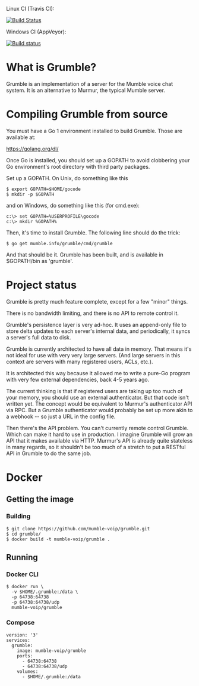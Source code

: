 
Linux CI (Travis CI):

[![Build Status](https://travis-ci.org/mumble-voip/grumble.svg?branch=master)](https://travis-ci.org/mumble-voip/grumble)

Windows CI (AppVeyor):

[![Build status](https://ci.appveyor.com/api/projects/status/yfvg0eagpuy9kgg9/branch/master?svg=true)](https://ci.appveyor.com/project/mumble-voip/grumble/branch/master)


What is Grumble?
================

Grumble is an implementation of a server for the Mumble voice chat system. It is an alternative to Murmur, the typical Mumble server.

Compiling Grumble from source
=============================

You must have a Go 1 environment installed to build Grumble. Those are available at:

https://golang.org/dl/

Once Go is installed, you should set up a GOPATH to avoid clobbering your Go environment's root directory with third party packages.

Set up a GOPATH. On Unix, do something like this

    $ export GOPATH=$HOME/gocode
    $ mkdir -p $GOPATH

and on Windows, do something like this (for cmd.exe):

    c:\> set GOPATH=%USERPROFILE\gocode
    c:\> mkdir %GOPATH%

Then, it's time to install Grumble. The following line should do the trick:

    $ go get mumble.info/grumble/cmd/grumble

And that should be it. Grumble has been built, and is available in $GOPATH/bin as 'grumble'.

Project status
==============

Grumble is pretty much feature complete, except for a few "minor" things.

There is no bandwidth limiting, and there is no API to remote control it.

Grumble's persistence layer is very ad-hoc. It uses an append-only file to store delta updates to each server's internal data, and periodically, it syncs a server's full data to disk.

Grumble is currently architected to have all data in memory. That means it's not ideal for use with very very large servers. (And large servers in this context are servers with many registered users, ACLs, etc.).

It is architected this way because it allowed me to write a pure-Go program with very few external dependencies, back 4-5 years ago.

The current thinking is that if registered users are taking up too much of your memory, you should use an external authenticator. But that code isn't written yet. The concept would be equivalent to Murmur's authenticator API via RPC. But a Grumble authenticator would probably be set up more akin to a webhook -- so just a URL in the config file.

Then there's the API problem. You can't currently remote control Grumble. Which can make it hard to use in production. I imagine Grumble will grow an API that it makes available via HTTP. Murmur's API is already quite stateless in many regards, so it shouldn't be too much of a stretch to put a RESTful API in Grumble to do the same job.

Docker
==============

## Getting the image

### Building

    $ git clone https://github.com/mumble-voip/grumble.git
    $ cd grumble/
    $ docker build -t mumble-voip/grumble .

## Running

### Docker CLI

    $ docker run \
      -v $HOME/.grumble:/data \
      -p 64738:64738
      -p 64738:64738/udp
      mumble-voip/grumble

### Compose

    version: '3'
    services:
      grumble:
        image: mumble-voip/grumble
        ports:
          - 64738:64738
          - 64738:64738/udp
        volumes:
          - $HOME/.grumble:/data
